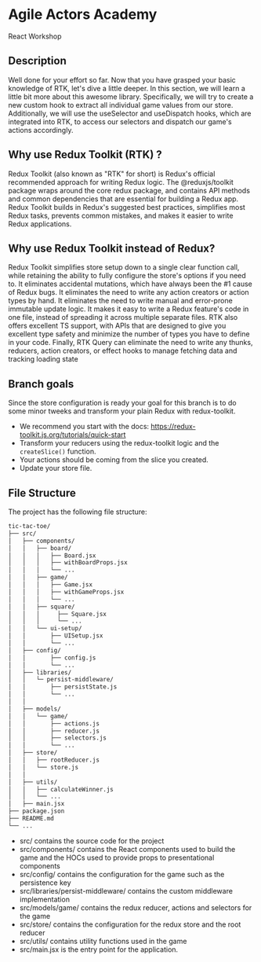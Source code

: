 # Agile Actors Academy

React Workshop

## Description

Well done for your effort so far. Now that you have grasped your basic knowledge of RTK, let's dive a little deeper.
In this section, we will learn a little bit more about this awesome library. Specifically, we will try to create a new custom hook to extract all individual game values from our store. Additionally, we will use the useSelector and useDispatch hooks, which are integrated into RTK, to access our selectors and dispatch our game's actions accordingly.


## Why use Redux Toolkit (RTK) ?

Redux Toolkit (also known as "RTK" for short) is Redux's official recommended approach for writing Redux logic. The @reduxjs/toolkit package wraps around the core redux package, and contains API methods and common dependencies that are essential for building a Redux app. Redux Toolkit builds in Redux's suggested best practices, simplifies most Redux tasks, prevents common mistakes, and makes it easier to write Redux applications.

## Why use Redux Toolkit instead of Redux?

Redux Toolkit simplifies store setup down to a single clear function call, while retaining the ability to fully configure the store's options if you need to. It eliminates accidental mutations, which have always been the #1 cause of Redux bugs. It eliminates the need to write any action creators or action types by hand. It eliminates the need to write manual and error-prone immutable update logic. It makes it easy to write a Redux feature's code in one file, instead of spreading it across multiple separate files. RTK also offers excellent TS support, with APIs that are designed to give you excellent type safety and minimize the number of types you have to define in your code. Finally, RTK Query can eliminate the need to write any thunks, reducers, action creators, or effect hooks to manage fetching data and tracking loading state

## Branch goals

Since the store configuration is ready your goal for this branch is to do some minor tweeks and transform your plain Redux with redux-toolkit.
- We recommend you start with the docs: https://redux-toolkit.js.org/tutorials/quick-start
- Transform your reducers using the redux-toolkit logic and the ``createSlice()`` function.
- Your actions should be coming from the slice you created.
- Update your store file.

## File Structure

The project has the following file structure:

```bash
tic-tac-toe/
├── src/
│   ├── components/
│   │   ├── board/
│   │   │   ├── Board.jsx
│   │   │   ├── withBoardProps.jsx
│   │   │   └── ...
│   │   ├── game/
│   │   │   ├── Game.jsx
│   │   │   ├── withGameProps.jsx
│   │   │   └── ...
│   │   ├── square/
│   │   │     ├── Square.jsx
│   │   │     └── ...
│   │   └── ui-setup/
│   │       ├── UISetup.jsx
│   │       └── ...
│   ├── config/
│   │       ├── config.js
│   │       └── ...
│   ├── libraries/
│   │   └─ persist-middleware/
│   │       ├── persistState.js
│   │       └── ...
│   │
│   ├── models/
│   │   └── game/
│   │       ├── actions.js
│   │       ├── reducer.js
│   │       ├── selectors.js
│   │       └── ...
│   ├── store/
│   │   ├── rootReducer.js
│   │   └── store.js
│   │
│   ├── utils/
│   │   ├── calculateWinner.js
│   │   └── ...
│   ├── main.jsx
├── package.json
├── README.md
└── ...
```

- src/ contains the source code for the project
- src/components/ contains the React components used to build the game and the HOCs used to provide props to presentational components
- src/config/ contains the configuration for the game such as the persistence key
- src/libraries/persist-middleware/ contains the custom middleware implementation
- src/models/game/ contains the redux reducer, actions and selectors for the game
- src/store/ contains the configuration for the redux store and the root reducer
- src/utils/ contains utility functions used in the game
- src/main.jsx is the entry point for the application.
